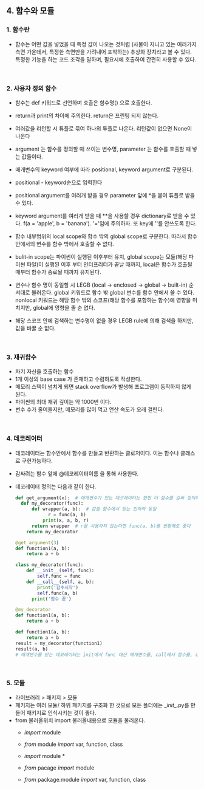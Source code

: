 ## 4. 함수와 모듈

### 1. 함수란

- 함수는 어떤 값을 넣었을 때 특정 값이 나오는 것처럼 (사물이 지니고 있는 여러가지 측면 가운데서, 특정한 측면만을 가려내어 포착하는) 추상화 장치라고 볼 수 있다. 특정한 기능을 하는 코드 조각을 말하며, 필요시에 호출하여 간편히 사용할 수 있다.

<br>

### 2. 사용자 정의 함수

- 함수는 def 키워드로 선언하며 호출은 함수명() 으로 호출한다.

- return과 print의 차이에 주의한다. return은 프린팅 되지 않는다.

- 여러값을 리턴할 시 튜플로 묶여 하나의 튜플로 나온다. 리턴값이 없으면 None이 나온다



- argument 는 함수를 정의할 때 쓰이는 변수명, parameter 는 함수를 호출할 때 넣는 값들이다.

- 매개변수의 keyword 여부에 따라 positional, keyword argument로 구분된다.

- positional - keyword순으로 입력한다

- positional argument를 여러개 받을 경우 parameter 앞에 *을 붙여 튜플로 받을 수 있다.

- keyword argument를 여러개 받을 때 **을 사용할 경우 dictionary로 받을 수 있다. f(a = 'apple', b = 'banana'). '='임에 주의하자. 또 key에 ''를 안쓰도록 한다.



- 함수 내부범위의 local scope와 함수 밖의 global scope로 구분한다. 따라서 함수안에서의 변수를 함수 밖에서 호출할 수 없다.

- bulit-in scope는 파이썬이 실행된 이후부터 유지, global scope는 모듈(해당 파이썬 파일)이 실행된 이후 부터 인터프리터가 끝날 때까지, local은 함수가 호출될 때부터 함수가 종료될 때까지 유지된다.

- 변수나 함수 명이 동일할 시 LEGB (local -> enclosed -> global -> built-in) 순서대로 불러온다. global 키워드로 함수 밖 global 변수를 함수 안에서 쓸 수 있다. nonlocal 키워드는 해당 함수 밖의 스코프(해당 함수를 포함하는 함수)에 영향을 미치지만, global에 영향을 줄 순 없다.

- 해당 스코프 안에 검색하는 변수명이 없을 경우 LEGB rule에 의해 검색을 하지만, 값을 바꿀 순 없다.

<br>

### 3. 재귀함수

- 자기 자신을 호출하는 함수
- 1개 이상의 base case 가 존재하고 수렴하도록 작성한다.
- 메모리 스택이 넘치게 되면 stack overflow가 발생해 프로그램이 동작하지 않게 된다.
- 파이썬의 최대 재귀 깊이는 약 1000번 이다.
- 변수 수가 줄어들지만, 메모리를 많이 먹고 연산 속도가 오래 걸린다.

<br>

### 4. 데코레이터

- 데코레이터는 함수안에서 함수를 만들고 반환하는 클로저이다. 이는 함수나 클래스로 구현가능하다.

- 감싸려는 함수 앞에 @데코레이터이름 을 통해 사용한다.

- 데코레이터 정의는 다음과 같이 한다.

  ```python
  def get_argument(x):  # 매개변수가 있는 데코레이터는 한번 더 함수를 감싸 정의하면 된다.
  	def my_decorator(func):
      	def wrapper(a, b):  # 감쌀 함수에서 받는 인자와 동일
              r = func(a, b)
  			print(x, a, b, r)
  	    return wrapper  # r을 사용하지 않는다면 func(a, b)를 반환해도 좋다
      return my_decorator
  
  @get_argument(3)
  def function1(a, b):
      return a + b
  ```
  
  ```python
  class my_decorator(func):
      def __init__(self, func):
          self.func = func
      def __call__(self, a, b):
          print('함수시작')
          self.func(a, b)
       	print('함수 끝')
  
  @my_decorator
  def function1(a, b):
      return a + b
  
  def function1(a, b):
      return a + b
  result = my_decorator(function1)
  result(a, b)
  # 매개변수를 받는 데코레이터는 init에서 func 대신 매개변수를, call에서 함수를, call 안에 wrapper함수를 정의한다.
  ```

<br>

### 5. 모듈

- 라이브러리 > 패키지 > 모듈
- 패키지는 여러 모듈/ 하위 패키지를 구조화 한 것으로 모든 폴더에는 \__init__.py를 만들어 패키지로 인식시키는 것이 좋다.
- from 불러올위치 import 불러올내용으로 모듈을 불러온다.
  - *import* module

  - *from* module *import* var, function, class

  - *import* module *

  - *from* pacage *import* module

  - *from* package.module *import* var, function, class

